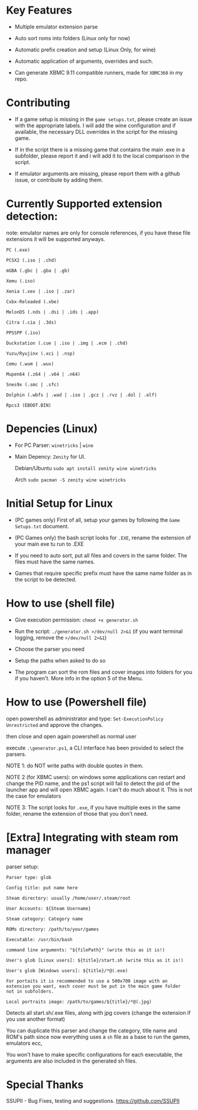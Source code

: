 # Key Features

- Multiple emulator extension parse

- Auto sort roms into folders (Linux only for now)

- Automatic prefix creation and setup (Linux Only, for wine)

- Automatic application of arguments, overrides and such.

- Can generate XBMC 9.11 compatible runners, made for `XBMC360` in my repo.

# Contributing

- If a game setup is missing in the `game setups.txt`, please create an issue with the appropriate labels.
  I will add the wine configuration and if available, the necessary DLL overrides in the script for the missing game.

- If in the script there is a missing game that contains the main .exe in a subfolder, please report it and i will add it to the
  local comparison in the script.
  
- If emulator arguments are missing, please report them with a github issue, or contribute by adding them.


# Currently Supported extension detection:

note: emulator names are only for console references, if you have these file extensions it will be supported anyways.

```
PC (.exe)

PCSX2 (.iso | .chd)

mGBA (.gbc | .gba | .gb)

Xemu (.iso)

Xenia (.xex | .iso | .zar)

Cxbx-Reloaded (.xbe)

MelonDS (.nds | .dsi | .ids | .app)

Citra (.cia | .3ds)

PPSSPP (.iso)

Duckstation (.cue | .iso | .img | .ecm | .chd)  

Yuzu/Ryujinx (.xci | .nsp)

Cemu (.wum | .wux)

Mupen64 (.z64 | .v64 | .n64)

Snes9x (.smc | .sfc)

Dolphin (.wbfs | .wad | .iso | .gcz | .rvz | .dol | .elf)

Rpcs3 (EBOOT.BIN)
```
# Depencies (Linux)

- For PC Parser: `winetricks` | `wine` 

- Main Depency: `Zenity` for UI.

  Debian/Ubuntu  `sudo apt install zenity wine winetricks`

  Arch 	   	 `sudo pacman -S zenity wine winetricks`

# Initial Setup for Linux

- (PC games only) First of all, setup your games by following the `Game Setups.txt` document.

- (PC Games only) the bash script looks for `.EXE`, rename the extension of your main exe tu run to .EXE 

- If you need to auto sort, put all files and covers in the same folder. The files must have the same names.

- Games that require specific prefix must have the same name folder as in the script to be detected. 

# How to use (shell file)

- Give execution permission: `chmod +x generator.sh`

- Run the script: `./generator.sh >/dev/null 2>&1` (if you want terminal logging, remove the `>/dev/null 2>&1`)

- Choose the parser you need

- Setup the paths when asked to do so

- The program can sort the rom files and cover images into folders for you if you haven't. More info in the option 5 of the Menu.

# How to use (Powershell file)

open powershell as administrator and type: `Set-ExecutionPolicy Unrestricted` and approve the changes.

then close and open again powershell as normal user 

execute  `.\generator.ps1`, a CLI interface has been provided to select the parsers.

NOTE 1: do NOT write paths with double quotes in them.

NOTE 2 (for XBMC users): on windows some applications can restart and change the PID name, and the ps1 script will fail to detect the pid of the launcher app
and will open XBMC again. I can't do much about it. This is not the case for emulators

NOTE 3: The script looks for `.exe`, if you have multiple exes in the same folder, rename the extension of those that you don't need.


# [Extra] Integrating with steam rom manager

parser setup:

```
Parser type: glob

Config title: put name here

Steam directory: usually /home/user/.steam/root

User Accounts: ${Steam Username}

Steam category: Category name

ROMs directory: /path/to/your/games

Executable: /usr/bin/bash

command line arguments: "${filePath}" (write this as it is!)

User's glob [Linux users]: ${title}/start.sh (write this as it is!)

User's glob [Windows users]: ${title}/*@(.exe)

For portaits it is recommended to use a 500x700 image with an extension you want, each cover must be put in the main game folder
not in subfolders.

Local portraits image: /path/to/games/${title}/*@(.jpg)
```

Detects all start.sh/.exe files, along with jpg covers (change the extension if you use another format)

You can duplicate this parser and change the category, title name and ROM's path since now everything uses a `sh` file as a base to run the games, emulators ecc,

You won't have to make specific configurations for each executable, the arguments are also included in the generated sh files.


# Special Thanks

SSUPII - Bug Fixes, testing and suggestions. https://github.com/SSUPII
